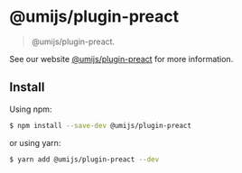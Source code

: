 # @umijs/plugin-preact

> @umijs/plugin-preact.

See our website [@umijs/plugin-preact](https://umijs.org/plugins/plugin-preact) for more information.

## Install

Using npm:

```bash
$ npm install --save-dev @umijs/plugin-preact
```

or using yarn:

```bash
$ yarn add @umijs/plugin-preact --dev
```
